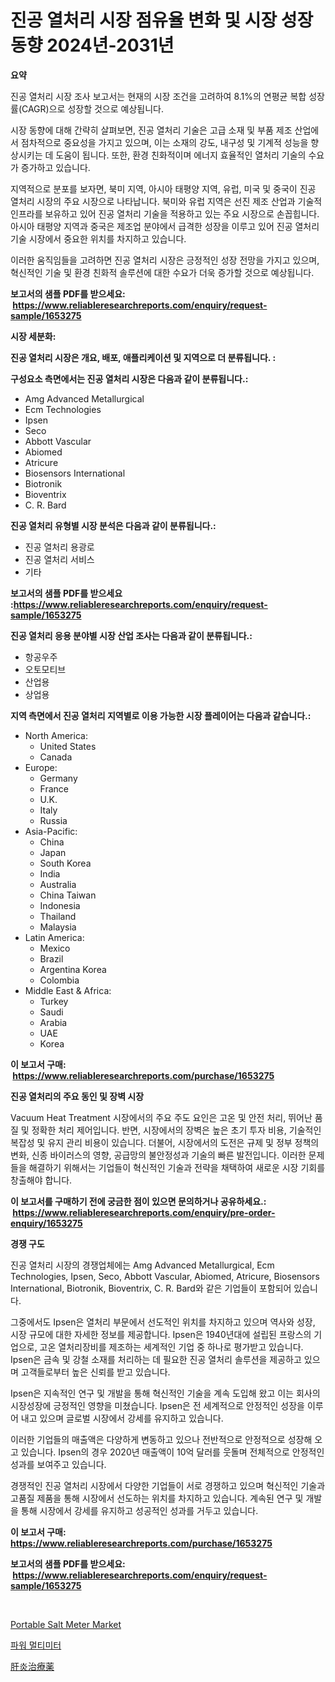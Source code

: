 <p><h1>진공 열처리 시장 점유율 변화 및 시장 성장 동향 2024년-2031년</h1></p><p><strong>요약</strong></p>
<p><p>진공 열처리 시장 조사 보고서는 현재의 시장 조건을 고려하여 8.1%의 연평균 복합 성장률(CAGR)으로 성장할 것으로 예상됩니다. </p><p>시장 동향에 대해 간략히 살펴보면, 진공 열처리 기술은 고급 소재 및 부품 제조 산업에서 점차적으로 중요성을 가지고 있으며, 이는 소재의 강도, 내구성 및 기계적 성능을 향상시키는 데 도움이 됩니다. 또한, 환경 친화적이며 에너지 효율적인 열처리 기술의 수요가 증가하고 있습니다.</p><p>지역적으로 분포를 보자면, 북미 지역, 아시아 태평양 지역, 유럽, 미국 및 중국이 진공 열처리 시장의 주요 시장으로 나타납니다. 북미와 유럽 지역은 선진 제조 산업과 기술적 인프라를 보유하고 있어 진공 열처리 기술을 적용하고 있는 주요 시장으로 손꼽힙니다. 아시아 태평양 지역과 중국은 제조업 분야에서 급격한 성장을 이루고 있어 진공 열처리 기술 시장에서 중요한 위치를 차지하고 있습니다.</p><p>이러한 움직임들을 고려하면 진공 열처리 시장은 긍정적인 성장 전망을 가지고 있으며, 혁신적인 기술 및 환경 친화적 솔루션에 대한 수요가 더욱 증가할 것으로 예상됩니다.</p></p>
<p><strong>보고서의 샘플 PDF를 받으세요: &nbsp;<a href="https://www.reliableresearchreports.com/enquiry/request-sample/1653275">https://www.reliableresearchreports.com/enquiry/request-sample/1653275</a></strong></p>
<p><strong>시장 세분화:</strong></p>
<p><strong> 진공 열처리 시장은 개요, 배포, 애플리케이션 및 지역으로 더 분류됩니다. :</strong></p>
<p><strong>구성요소 측면에서는 진공 열처리 시장은 다음과 같이 분류됩니다.:</strong></p>
<p><ul><li>Amg Advanced Metallurgical</li><li>Ecm Technologies</li><li>Ipsen</li><li>Seco</li><li>Abbott Vascular</li><li>Abiomed</li><li>Atricure</li><li>Biosensors International</li><li>Biotronik</li><li>Bioventrix</li><li>C. R. Bard</li></ul></p>
<p><strong> 진공 열처리 유형별 시장 분석은 다음과 같이 분류됩니다.:</strong></p>
<p><ul><li>진공 열처리 용광로</li><li>진공 열처리 서비스</li><li>기타</li></ul></p>
<p><strong>보고서의 샘플 PDF를 받으세요 :<a href="https://www.reliableresearchreports.com/enquiry/request-sample/1653275">https://www.reliableresearchreports.com/enquiry/request-sample/1653275</a></strong></p>
<p><strong> 진공 열처리 응용 분야별 시장 산업 조사는 다음과 같이 분류됩니다.:</strong></p>
<p><ul><li>항공우주</li><li>오토모티브</li><li>산업용</li><li>상업용</li></ul></p>
<p><strong>지역 측면에서 진공 열처리 지역별로 이용 가능한 시장 플레이어는 다음과 같습니다.:</strong></p>
<p><ul>
    <li>
        North America:
        <ul>
            <li>United States</li>
            <li>Canada</li>
        </ul>
    </li>
    <li>
        Europe:
        <ul>
            <li>Germany</li>
            <li>France</li>
            <li>U.K.</li>
            <li>Italy</li>
            <li>Russia</li>
        </ul>
    </li>
    <li>
        Asia-Pacific:
        <ul>
            <li>China</li>
            <li>Japan</li>
            <li>South Korea</li>
            <li>India</li>
            <li>Australia</li>
            <li>China Taiwan</li>
            <li>Indonesia</li>
            <li>Thailand</li>
            <li>Malaysia</li>
        </ul>
    </li>
    <li>
        Latin America:
        <ul>
            <li>Mexico</li>
            <li>Brazil</li>
            <li>Argentina Korea</li>
            <li>Colombia</li>
        </ul>
    </li>
    <li>
        Middle East & Africa:
        <ul>
            <li>Turkey</li>
            <li>Saudi</li>
            <li>Arabia</li>
            <li>UAE</li>
            <li>Korea</li>
        </ul>
    </li>
    </ul></p>
<p><strong>이 보고서 구매: &nbsp;<a href="https://www.reliableresearchreports.com/purchase/1653275">https://www.reliableresearchreports.com/purchase/1653275</a></strong></p>
<p><strong>진공 열처리의 주요 동인 및 장벽 시장</strong></p>
<p><p>Vacuum Heat Treatment 시장에서의 주요 주도 요인은 고온 및 안전 처리, 뛰어난 품질 및 정확한 처리 제어입니다. 반면, 시장에서의 장벽은 높은 초기 투자 비용, 기술적인 복잡성 및 유지 관리 비용이 있습니다. 더불어, 시장에서의 도전은 규제 및 정부 정책의 변화, 신종 바이러스의 영향, 공급망의 불안정성과 기술의 빠른 발전입니다. 이러한 문제들을 해결하기 위해서는 기업들이 혁신적인 기술과 전략을 채택하여 새로운 시장 기회를 창출해야 합니다.</p></p>
<p><strong>이 보고서를 구매하기 전에 궁금한 점이 있으면 문의하거나 공유하세요.: &nbsp;<a href="https://www.reliableresearchreports.com/enquiry/pre-order-enquiry/1653275">https://www.reliableresearchreports.com/enquiry/pre-order-enquiry/1653275</a></strong></p>
<p><strong>경쟁 구도</strong></p>
<p><p>진공 열처리 시장의 경쟁업체에는 Amg Advanced Metallurgical, Ecm Technologies, Ipsen, Seco, Abbott Vascular, Abiomed, Atricure, Biosensors International, Biotronik, Bioventrix, C. R. Bard와 같은 기업들이 포함되어 있습니다.  </p><p>그중에서도 Ipsen은 열처리 부문에서 선도적인 위치를 차지하고 있으며 역사와 성장, 시장 규모에 대한 자세한 정보를 제공합니다. Ipsen은 1940년대에 설립된 프랑스의 기업으로, 고온 열처리장비를 제조하는 세계적인 기업 중 하나로 평가받고 있습니다. Ipsen은 금속 및 강철 소재를 처리하는 데 필요한 진공 열처리 솔루션을 제공하고 있으며 고객들로부터 높은 신뢰를 받고 있습니다.</p><p>Ipsen은 지속적인 연구 및 개발을 통해 혁신적인 기술을 계속 도입해 왔고 이는 회사의 시장성장에 긍정적인 영향을 미쳤습니다. Ipsen은 전 세계적으로 안정적인 성장을 이루어 내고 있으며 글로벌 시장에서 강세를 유지하고 있습니다.</p><p>이러한 기업들의 매출액은 다양하게 변동하고 있으나 전반적으로 안정적으로 성장해 오고 있습니다. Ipsen의 경우 2020년 매출액이 10억 달러를 웃돌며 전체적으로 안정적인 성과를 보여주고 있습니다.</p><p>경쟁적인 진공 열처리 시장에서 다양한 기업들이 서로 경쟁하고 있으며 혁신적인 기술과 고품질 제품을 통해 시장에서 선도하는 위치를 차지하고 있습니다. 계속된 연구 및 개발을 통해 시장에서 강세를 유지하고 성공적인 성과를 거두고 있습니다.</p></p>
<p><strong>이 보고서 구매: &nbsp; <a href="https://www.reliableresearchreports.com/purchase/1653275">https://www.reliableresearchreports.com/purchase/1653275</a></strong></p>
<p><strong>보고서의 샘플 PDF를 받으세요: &nbsp;<a href="https://www.reliableresearchreports.com/enquiry/request-sample/1653275">https://www.reliableresearchreports.com/enquiry/request-sample/1653275</a></strong><strong></strong></p>
<p>&nbsp;</p>
<p><p><a href="https://github.com/RickHolmes3/Market-Research-Report-List-4/blob/main/portable-salt-meter-market.md">Portable Salt Meter Market</a></p><p><a href="https://medium.com/@midge5687567/%ED%8C%8C%EC%9B%8C-%EB%A9%80%ED%8B%B0%EB%AF%B8%ED%84%B0-%EC%8B%9C%EC%9E%A5-%EA%B7%9C%EB%AA%A8%EB%8A%94-%EC%84%B8%EA%B3%84-%EC%82%B0%EC%97%85%EC%97%90%EC%84%9C-%EC%B5%9C%EA%B3%A0%EC%9D%98-%EB%A7%88%EC%BC%80%ED%8C%85-%EC%B1%84%EB%84%90%EC%9D%84-%EB%B3%B4%EC%97%AC%EC%A4%8D%EB%8B%88%EB%8B%A4-0a4ca565b6a0">파워 멀티미터</a></p><p><a href="https://github.com/zekaoe592392/Market-Research-Report-List-1/blob/main/285683911627.md">肝炎治療薬</a></p></p>